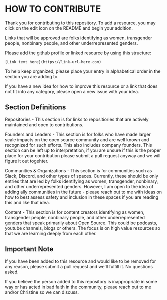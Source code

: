 # HOW TO CONTRIBUTE

Thank you for contributing to this repository.  To add a resource, you may click on the edit icon on the README and begin your addition.

Links that will be approved are folks identifying as women, transgender people, nonbinary people, and other underrepresented genders.

Please add the github profile or linked resource by using this structure:
```text
[Link text here](https://link-url-here.com)
```
To help keep organized, please place your entry in alphabetical order in the section you are adding to.

If you have a new idea for how to improve this resource or a link that does not fit into any category, please open a new issue with your idea.

## Section Definitions

Repositories - This section is for links to repositiories that are actively maintained and open to contributions.

Founders and Leaders - This section is for folks who have made larger scale impacts on the open source community and are well known and recognized for such efforts. This also includes company founders.  This section can be left up to interpretation, if you are unsure if this is the proper place for your contribution please submit a pull request anyway and we will figure it out togehter.

Communities & Organizations - This section is for communities such as Slack, Discord, and other types of spaces. Currently, these should be only entries that are led by folks identifying as women, transgender, nonbinary, and other underrepresented genders. However, I am open to the idea of adding ally communities in the future - please reach out to me with ideas on how to best assess safety and inclusion in these spaces if you are reading this and like that idea.

Content - This section is for content creators identifying as women, transgender people, nonbinary people, and other underrepresented genders that speak primarily about Open Source. This could be podcasts, youtube channels, blogs or others.  The focus is on high value resources so that we are learning deeply from each other.

## Important Note

If you have been added to this resource and would like to be removed for any reason, please submit a pull request and we'll fulfill it. No questions asked.

If you believe the person added to this repository is inappropriate in some way or has acted in bad faith in the community, please reach out to me and/or Christine so we can discuss.


